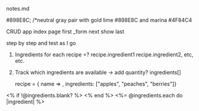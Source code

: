 notes.md


#898E8C; /*neutral gray pair with gold lime #898E8C and marina #4F84C4


CRUD app 
index page first
_form  next 
show last 

step by step and test as I go 

1. Ingredients for each recipe
  =? recipe.ingredient1
  		recipe.ingredient2, etc, etc. 

 2. Track which ingredients are available
 	-> add quantity? 
 	ingredients[]

	recipe = 
 	{ name =>    ,
 		ingredients: 
 		["apples", "peaches", "berries"]}


 <% if !@ingredients.blank? %>
 	<% end %>
		<%= @ingredients.each do |ingredient| %>
